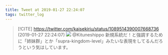 ```yaml
---
title: Tweet at 2019-01-27 22:24:07
tags: twitter_log
---
```


> [!CITE] https://twitter.com/kaisekiriu/status/1089514390007668736 (2019-01-27 22:24:07)
> ![](https://twitter.com/kaisekiriu/status/1089514390007668736)
> @Kituneshippo 新規系統だ！と強調するために「姉妹群」とか「supra-kingdom-level」みたいな表現をしてるんだろうという気はしています。
